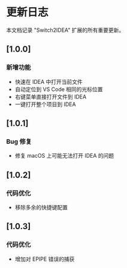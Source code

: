 # 更新日志

本文档记录 "Switch2IDEA" 扩展的所有重要更新。

## [1.0.0]

### 新增功能

- 快速在 IDEA 中打开当前文件
- 自动定位到 VS Code 相同的光标位置
- 右键菜单直接打开文件到 IDEA
- 一键打开整个项目到 IDEA

## [1.0.1]

### Bug 修复

- 修复 macOS 上可能无法打开 IDEA 的问题

## [1.0.2]

### 代码优化

- 移除多余的快捷键配置

## [1.0.3]

### 代码优化

- 增加对 EPIPE 错误的捕获